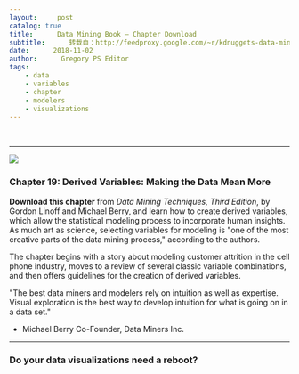 ```yaml
---
layout:     post
catalog: true
title:      Data Mining Book – Chapter Download
subtitle:      转载自：http://feedproxy.google.com/~r/kdnuggets-data-mining-analytics/~3/5PIGc37tGfs/jmp-data-mining-techniques-chapter.html
date:      2018-11-02
author:      Gregory PS Editor
tags:
    - data
    - variables
    - chapter
    - modelers
    - visualizations
---
```



  
 





---
![](https://www.jmp.com/content/jmp/en_us/offers/data-mining-techniques-book/_jcr_content/par/styledcontainer_67d2/par/image_6cc3.img.png/1457734305279.png)


### Chapter 19: Derived Variables: Making the Data Mean More

**Download this chapter**
from *Data Mining Techniques, Third Edition*, by Gordon Linoff and Michael Berry, and learn how to create derived variables, which allow the statistical modeling process to incorporate human insights. As much art as science, selecting variables for modeling is "one of the most creative parts of the data mining process," according to the authors.


The chapter begins with a story about modeling customer attrition in the cell phone industry, moves to a review of several classic variable combinations, and then offers guidelines for the creation of derived variables.



"The best data miners and modelers rely on intuition as well as expertise. Visual exploration is the best way to develop intuition for what is going on in a data set."


- Michael Berry
Co-Founder, Data Miners Inc.


---

### Do your data visualizations need a reboot?






